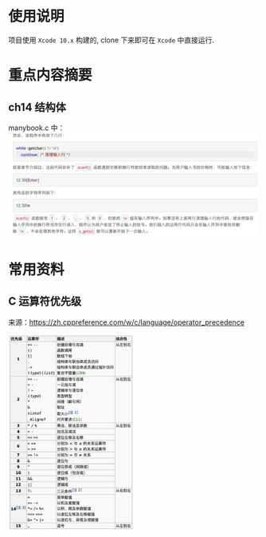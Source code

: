 # 使用说明

项目使用 `Xcode 10.x` 构建的, clone 下来即可在 `Xcode` 中直接运行.

# 重点内容摘要

## ch14 结构体

manybook.c 中： 
![](media/15515138516773.jpg)


# 常用资料

## C 运算符优先级

来源：https://zh.cppreference.com/w/c/language/operator_precedence  

<img src="./media/operator_precedence.jpg" width="50%" height="50%">  



